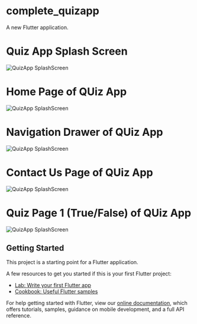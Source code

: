 # complete_quizapp

A new Flutter application.

# Quiz App Splash Screen

![QuizApp SplashScreen](https://github.com/QuratulainSajid712/BSCS-B15-B-075-MAD/blob/main/complete_quizapp/screenshots/splashscreen.PNG)

# Home Page of QUiz App
![QuizApp SplashScreen](https://github.com/QuratulainSajid712/BSCS-B15-B-075-MAD/blob/main/complete_quizapp/screenshots/homepage.PNG)

# Navigation Drawer of QUiz App
![QuizApp SplashScreen](https://github.com/QuratulainSajid712/BSCS-B15-B-075-MAD/blob/main/complete_quizapp/screenshots/navigationdrawer.PNG)

# Contact Us Page of QUiz App
![QuizApp SplashScreen](https://github.com/QuratulainSajid712/BSCS-B15-B-075-MAD/blob/main/complete_quizapp/screenshots/contactus.PNG)

# Quiz Page 1 (True/False) of QUiz App
![QuizApp SplashScreen](https://github.com/QuratulainSajid712/BSCS-B15-B-075-MAD/blob/main/complete_quizapp/screenshots/truefalse.PNG)


## Getting Started



This project is a starting point for a Flutter application.

A few resources to get you started if this is your first Flutter project:

- [Lab: Write your first Flutter app](https://flutter.dev/docs/get-started/codelab)
- [Cookbook: Useful Flutter samples](https://flutter.dev/docs/cookbook)

For help getting started with Flutter, view our
[online documentation](https://flutter.dev/docs), which offers tutorials,
samples, guidance on mobile development, and a full API reference.
